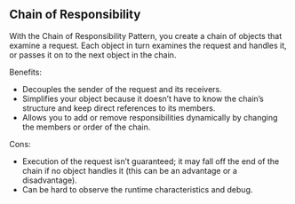 Chain of Responsibility
---

With the Chain of Responsibility Pattern, you create a chain of objects that examine a request. 
Each object in turn examines the request and handles it, or passes it on to the next object in the chain.

Benefits:

- Decouples the sender of the request and its receivers.
- Simplifies your object because it doesn’t have to know the chain’s structure and keep direct references to its members.
- Allows you to add or remove responsibilities dynamically by changing the members or order of the chain.

Cons:

- Execution of the request isn’t guaranteed; it may fall off the end of the chain if no object handles it (this can be an advantage or a disadvantage).
- Can be hard to observe the runtime characteristics and debug.